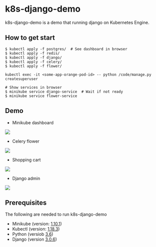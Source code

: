 # k8s-django-demo
k8s-django-demo is a demo that running django on Kubernetes Engine.

## How to get start 
```
$ kubectl apply -f postgres/  # See dashboard in browser
$ kubectl apply -f redis/
$ kubectl apply -f django/
$ kubectl apply -f celery/
$ kubectl apply -f flower/

kubectl exec -it <some-app-orange-pod-id> -- python /code/manage.py createsuperuser

# Show services in browser
$ minikube service django-service  # Wait if not ready
$ minikube service flower-service

```

## Demo
- Minikube dashboard

![](https://i.imgur.com/ry1Kvc1.png)
- Celery flower

![](https://i.imgur.com/WeT7kRg.png)
- Shopping cart

![](https://i.imgur.com/nGpho24.png)
- Django admin

![](https://i.imgur.com/5ME21VU.png)




## Prerequisites
The following are needed to run k8s-django-demo
- Minikube (version: [1.10.1](https://github.com/kubernetes/minikube/releases/tag/v1.11.0))
- Kubectl (version: [1.18.3](https://kubernetes.io/docs/setup/release/notes/))
- Python (versiob [3.6](https://www.python.org/downloads/release/python-360/))
- Django (version [3.0.6](https://docs.djangoproject.com/en/3.0/releases/3.0.6/))
